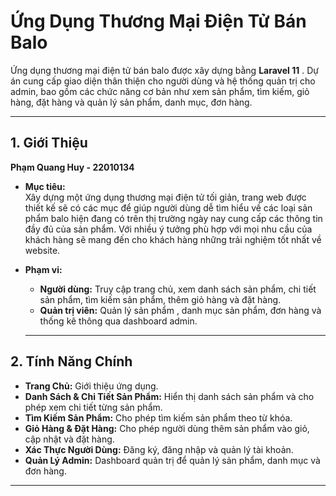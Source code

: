 # Ứng Dụng Thương Mại Điện Tử Bán Balo

Ứng dụng thương mại điện tử bán balo được xây dựng bằng **Laravel 11** . Dự án cung cấp giao diện thân thiện cho người dùng và hệ thống quản trị cho admin, bao gồm các chức năng cơ bản như xem sản phẩm, tìm kiếm, giỏ hàng, đặt hàng và quản lý sản phẩm, danh mục, đơn hàng.

---

## 1. Giới Thiệu

**Phạm Quang Huy - 22010134**

- **Mục tiêu:**  
  Xây dựng một ứng dụng thương mại điện tử tối giản, trang web được thiết kế sẽ có các mục để giúp người dùng dễ tìm hiểu về các loại sản phẩm balo hiện đang có trên thị trường ngày nay cung cấp các thông tin đầy đủ của sản phẩm. Với nhiều ý tưởng phù hợp với mọi nhu cầu của khách hàng sẽ mang đến cho khách hàng những trải nghiệm tốt nhất về website.
  
- **Phạm vi:**  
  - **Người dùng:** Truy cập trang chủ, xem danh sách sản phẩm, chi tiết sản phẩm, tìm kiếm sản phẩm, thêm giỏ hàng và đặt hàng.
  - **Quản trị viên:** Quản lý sản phẩm , danh mục sản phẩm, đơn hàng và thống kê thông qua dashboard admin.

   ---

## 2. Tính Năng Chính

- **Trang Chủ:** Giới thiệu ứng dụng.
- **Danh Sách & Chi Tiết Sản Phẩm:** Hiển thị danh sách sản phẩm và cho phép xem chi tiết từng sản phẩm.
- **Tìm Kiếm Sản Phẩm:** Cho phép tìm kiếm sản phẩm theo từ khóa.
- **Giỏ Hàng & Đặt Hàng:** Cho phép người dùng thêm sản phẩm vào giỏ, cập nhật và đặt hàng.
- **Xác Thực Người Dùng:** Đăng ký, đăng nhập và quản lý tài khoản.
- **Quản Lý Admin:** Dashboard quản trị để quản lý sản phẩm, danh mục và đơn hàng.

---
